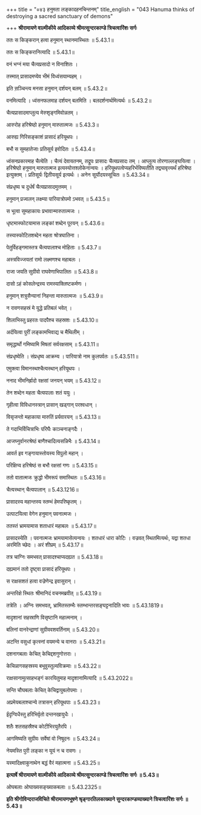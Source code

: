 +++
title = "०४३ हनुमता लङ्कादहनचिन्तनम्"
title_english = "043 Hanuma thinks of destroying a sacred sanctuary of demons"

+++
**श्रीरामायणे वाल्मीकीये आदिकाव्ये श्रीमत्सुन्दरकाण्डे त्रिचत्वारिंशः सर्गः**

ततः स किङ्करान् हत्वा हनुमान् स्थानमास्थितः ॥ 5.43.1॥

ततः स किङ्करानित्यादि ॥ 5.43.1॥

वनं भग्नं मया चैत्यप्रसादो न विनाशितः ।

तस्मात् प्रासादमप्येव भीमं विध्वंसयाम्यहम् ।

इति स़ञ्चिन्त्य मनसा हनुमान् दर्शयन् बलम् ॥ 5.43.2॥

वनमित्यादि । ध्वंसनफलमाह दर्शयन् बलमिति । बलदर्शनार्थमित्यर्थः ॥ 5.43.2॥

चैत्यप्रासादमाप्लुत्य मेरुशृङ्गमिवोन्नतम् ।

आरुरोह हरिश्रेष्ठो हनुमान् मारुतात्मजः ॥ 5.43.3॥

आरुह्य गिरिसङ्काशं प्रासादं हरियूथपः ।

बभौ स सुमहातेजाः प्रतिसूर्य इवोदितः ॥ 5.43.4॥

ध्वंसनप्रकारमाह चैत्येति । चैत्यं देवायतनम्, तद्रूपः प्रासादः चैत्यप्रसादः तम् । आप्लुत्य तोरणाल्लङ्घयित्वा । हरिश्रेष्ठो हनुमान् मारुतात्मज इत्यस्योत्तश्लोकेनान्वयः । हरियूथपत्वेप्यहरिर्भविष्यतीति तद्व्यावृत्त्यर्थं हरिश्रेष्ठ इत्युक्तम् । प्रतिसूर्यः द्वितीयसूर्य इत्यर्थः । अनेन सूर्योदयस्सूचितः ॥ 5.43.34॥

संप्रधृष्य च दुर्धर्षं चैत्यप्रासादमुत्तमम् ।

हनुमान् प्रज्वलन् लक्ष्म्या पारियात्रोपमो ऽभवत् ॥ 5.43.5॥

स भूत्वा सुमहाकायः प्रभावान्मारुतात्मजः ।

धृष्टमास्फोटयामास लङ्कां शब्देन पूरयन् ॥ 5.43.6॥

तस्यास्फोटितशब्देन महता श्रोत्रघातिना ।

पेतुर्विहङ्गमास्तत्र चैत्यपालाश्च मोहिताः ॥ 5.43.7॥

अस्त्रविज्जयतां रामो लक्ष्मणश्च महाबलः ।

राजा जयति सुग्रीवो राघवेणाभिपालितः ॥ 5.43.8॥

दासो ऽहं कोसलेन्द्रस्य रामस्याक्लिष्टकर्मणः ।

हनुमान् शत्रुसैन्यानां निहन्ता मारुतात्मजः ॥ 5.43.9॥

न रावणसहस्रं मे युद्धे प्रतिबलं भवेत् ।

शिलाभिस्तु प्रहरतः पादपैश्च सहस्रशः ॥ 5.43.10॥

अर्दयित्वा पुरीं लङ्कामभिवाद्य च मैथिलीम् ।

समृद्धार्थो गमिष्यामि मिषतां सर्वरक्षसाम् ॥ 5.43.11॥

संप्रधृष्येति । संप्रधृष्य आक्रम्य । पारियात्रो नाम कुलपर्वतः ॥ 5.43.511॥

एमुक्त्वा विमानस्थश्चैत्यस्थान् हरियूथपः ।

ननाद भीमनिर्ह्रादो रक्षसां जनयन् भयम् ॥ 5.43.12॥

तेन शब्देन महता चैत्यपालाः शतं ययुः ।

गृहीत्वा विविधानस्त्रान् प्रासान् खड्गान् परश्वधान् ।

विसृजन्तो महाकाया मारुतिं प्रर्यवारयन् ॥ 5.43.13॥

ते गदाभिर्विचित्राभिः परिघैः काञ्चनाङ्गदैः ।

आजघ्नुर्वानरश्रेष्ठं बाणैश्चादित्यसन्निभैः ॥ 5.43.14॥

आवर्त इव गङ्गायास्तोयस्य विपुलो महान् ।

परिक्षिप्य हरिश्रेष्ठं स बभौ रक्षसां गणः ॥ 5.43.15॥

ततो वातात्मजः क्रुद्धो भीमरूपं समास्थितः ॥ 5.43.16॥

चैत्यस्थान् चैत्यपालान् ॥ 5.43.1216॥

प्रासादस्य महान्तस्य स्तम्भं हेमपरिष्कृतम् ।

उत्पाटयित्वा वेगेन हनुमान् पवनात्मजः ।

ततस्तं भ्रामयामास शताधारं महाबलः ॥ 5.43.17॥

प्रासादस्येति । पवनात्मजः भ्रामयामासेत्यन्वयः । शतधारं धारा कोटिः । वज्रवत् स्थितमित्यर्थः, यद्वा शतधा अरमिति च्छेदः । अरं शीघ्रम् ॥ 5.43.17॥

तत्र चाग्निः समभवत् प्रासादश्चाप्यदह्यत ॥ 5.43.18॥

दह्यमानं ततो दृष्ट्वा प्रासादं हरियूथपः ।

स राक्षसशतं हत्वा वज्रेणेन्द्र इवासुरान् ।

अन्तरिक्षे स्थितः श्रीमानिदं वचनमब्रवीत् ॥ 5.43.19॥

तत्रेति । अग्निः समभवत्, भ्रामितस्तम्भैः स्तम्भान्तरसङ्घट्टनादिति भावः ॥ 5.43.1819॥

मादृशानां सहस्राणि विसृष्टानि महात्मनाम् ।

बलिनां वानरेन्द्राणां सुग्रीववशवर्तिनाम् ॥ 5.43.20॥

अटन्ति वसुधां कृत्स्नां वयमन्ये च वानराः ॥ 5.43.21॥

दशनागबलाः केचित् केचिद्दशगुणोत्तराः ।

केचिन्नागसहस्रस्य बभूवुस्तुल्यविक्रमाः ॥ 5.43.22॥

राक्षसानामुत्साहभङ्गं कारयितुमाह मादृशानामित्यादि ॥ 5.43.2022॥

सन्ति चौघबलाः केचित् केचिद्वायुबलोपमाः ।

अप्रमेयबलाश्चान्ये तत्रासन् हरियूथपाः ॥ 5.43.23॥

ईदृग्विधैस्तु हरिभिर्वृतो दन्तनखायुधैः ।

शतैः शतसहस्रैश्च कोटीभिरयुतैरपि ।

आगमिष्यति सुग्रीवः सर्वेषां वो निषूदनः ॥ 5.43.24॥

नेयमस्ति पुरी लङ्का न यूयं न च रावणः ।

यस्मादिक्ष्वाकुनाथेन बद्धं वैरं महात्मना ॥ 5.43.25॥

**इत्यार्षे श्रीरामायणे वाल्मीकीये आदिकाव्ये श्रीमत्सुन्दरकाण्डे त्रिचत्वारिंशः सर्गः ॥ 5.43॥**

ओघबलाः ओघाख्यसङ्ख्याकबलाः ॥ 5.43.2325॥

**इति श्रीगोविन्दराजविचिते श्रीरामायणभूषणे श्रृङ्गारतिलकाख्याने सुन्दरकाण्डव्याख्याने त्रिचत्वारिंशः सर्गः ॥ 5.43॥**
